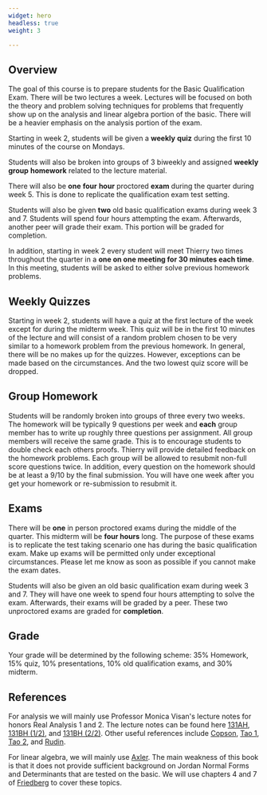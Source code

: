 ```yaml
---
widget: hero
headless: true
weight: 3

---
```

## Overview

The goal of this course is to prepare students for the Basic Qualification Exam. There will be two lectures a week. Lectures will be focused on both the theory and problem solving techniques for problems that frequently show up on the analysis and linear algebra portion of the basic. There will be a heavier emphasis on the analysis portion of the exam. 

Starting in week 2, students will be given a **weekly** **quiz** during the first 10 minutes of the course on Mondays. 

Students will also be broken into groups of 3 biweekly and assigned **weekly** **group** **homework** related to the lecture material.  

There will also be **one** **four** **hour** proctored **exam** during the quarter during week 5. This is done to replicate the qualification exam test setting. 

Students will also be given **two** old basic qualification exams during week 3 and 7. Students will spend four hours attempting the exam. Afterwards, another peer will grade their exam. This portion will be graded for completion.

In addition, starting in week 2 every student will meet Thierry two times throughout the quarter in a **one on one meeting for 30 minutes each time**. In this meeting, students will be asked to either solve previous homework problems.

## Weekly Quizzes

Starting in week 2, students will have a quiz at the first lecture of the week except for during the midterm week. This quiz will be in the first 10 minutes of the lecture and will consist of a random problem chosen to be very similar to a homework problem from the previous homework. In general, there will be no makes up for the quizzes. However, exceptions can be made based on the circumstances. And the two lowest quiz score will be dropped.

## Group Homework

Students will be randomly broken into groups of three every two weeks. The homework will be typically 9 questions per week and **each** group member has to write up roughly three questions per assignment. All group members will receive the same grade. This is to encourage students to double check each others proofs. Thierry will provide detailed feedback on the homework problems. Each group will be allowed to resubmit non-full score questions twice. In addition, every question on the homework should be at least a $9/10$ by the final submission. You will have one week after you get your homework or re-submission to resubmit it.

## Exams

There will be **one** in person proctored exams during the middle of the quarter. This midterm will be **four hours** long. The purpose of these exams is to replicate the test taking scenario one has during the basic qualification exam. Make up exams will be permitted only under exceptional circumstances. Please let me know as soon as possible if you cannot make the exam dates.

Students will also be given an old basic qualification exam during week 3 and 7. They will have one week to spend four hours attempting to solve the exam. Afterwards, their exams will be graded by a peer. These two unproctored exams are graded for **completion**.

## Grade

Your grade will be determined by the following scheme: 35% Homework, 15% quiz, 10% presentations, 10% old qualification exams, and 30% midterm.

## References

For analysis we will mainly use Professor Monica Visan's lecture notes for honors Real Analysis 1 and 2. The lecture notes can be found here [131AH](https://www.math.ucla.edu/~rchu/131AH.pdf), [131BH (1/2)](https://www.math.ucla.edu/~rchu/131BH1.pdf), and [131BH (2/2)](https://www.math.ucla.edu/~rchu/131BH2.pdf). Other useful references include [Copson](https://www.cambridge.org/core/books/metric-spaces/BA4E385AAC6E2F4206773B0818A318BC), [Tao 1](https://link.springer.com/book/10.1007/978-981-10-1789-6), 
[Tao 2](https://link.springer.com/book/10.1007/978-981-10-1804-6), and [Rudin](https://www.maa.org/press/maa-reviews/principles-of-mathematical-analysis). 

For linear algebra, we will mainly use [Axler](https://link.springer.com/book/10.1007/978-3-319-11080-6). The main weakness of this book is that it does not provide sufficient background on Jordan Normal Forms and Determinants that are tested on the basic. We will use chapters 4 and 7 of  [Friedberg](https://www.pearson.com/en-us/subject-catalog/p/linear-algebra/P200000006185/9780137515424) to cover these topics.
